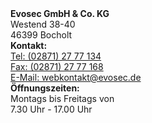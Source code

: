 <div class="row">
    <div class="col-md-12">
        <div class="card border-secondary">
            <div class="col-md-4">
                <div class="card-body">
                    <strong>Evosec GmbH & Co. KG</strong><br>   
                    Westend 38-40<br>   
                    46399 Bocholt<br>
                </div>
            </div>
            <div class="col-md-4">
                <div class="card-body">
                    <strong>Kontakt:</strong><br>   
                    <a href="tel:(02871) 27 77 134">Tel: (02871) 27 77 134</a><br>   
                    <a href="fax:(02871) 27 77 168">Fax: (02871) 27 77 168</a><br>     
                    <a href="mailto:webkontakt@evosec.de">E-Mail: webkontakt@evosec.de</a><br>
                </div>
            </div>
            <div class="col-md-4">
                <div class="card-body">
                    <strong>Öffnungszeiten:</strong><br>
                    Montags bis Freitags von<br>
                    7.30 Uhr - 17.00 Uhr<br>
                </div>
            </div>
        </div>
    </div>
</div>
